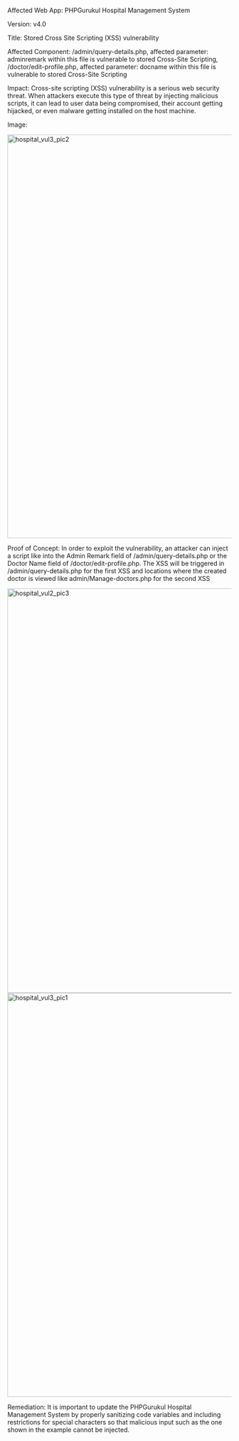 Affected Web App: PHPGurukul Hospital Management System

Version: v4.0

Title: Stored Cross Site Scripting (XSS) vulnerability

Affected Component: /admin/query-details.php, affected parameter: adminremark within this file is vulnerable to stored Cross-Site Scripting, /doctor/edit-profile.php, affected parameter: docname within this file is vulnerable to stored Cross-Site Scripting

Impact: Cross-site scripting (XSS) vulnerability is a serious web security threat. When attackers execute this type of threat by injecting malicious scripts, it can lead to user data being compromised, their account getting hijacked, or even malware getting installed on the host machine.

Image:


<img width="907" alt="hospital_vul3_pic2" src="https://github.com/user-attachments/assets/3da92413-1883-4f85-908f-907df1394955">


Proof of Concept: In order to exploit the vulnerability, an attacker can inject a script like <script>alert(1)</script> into the Admin Remark field of /admin/query-details.php or the Doctor Name field of /doctor/edit-profile.php. The XSS will be triggered in /admin/query-details.php for the first XSS and locations where the created doctor is viewed like admin/Manage-doctors.php for the second XSS

<img width="909" alt="hospital_vul2_pic3" src="https://github.com/user-attachments/assets/e33b40dc-a948-4666-8327-0906fb6b9151">

<img width="908" alt="hospital_vul3_pic1" src="https://github.com/user-attachments/assets/fefcb58f-3e38-4d82-8dbd-a59d52aba6ed">


Remediation: It is important to update the PHPGurukul Hospital Management System by properly sanitizing code variables and including restrictions for special characters so that malicious input such as the one shown in the example cannot be injected.

